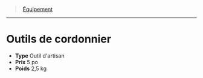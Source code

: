 ﻿---
!EquipmentItem
Type: Outil d'artisan
Price: 5 po
Weight: 2,5 kg
Id: equipment_hd.md#outils-de-cordonnier
ParentLink: equipment_hd.md#Équipement
Name: Outils de cordonnier
ParentName: Équipement
NameLevel: 1
Attributes:
  Name: Outils de cordonnier
  Markdown: >+
    # <!--Name-->Outils de cordonnier<!--/Name-->


    - **Type** <!--Type-->Outil d'artisan<!--/Type-->

    - **Prix** <!--Price-->5 po<!--/Price-->

    - **Poids** <!--Weight-->2,5 kg<!--/Weight-->

  Type: Outil d'artisan
  Price: 5 po
  Weight: 2,5 kg
AttributesDictionary: >+
  Name: Outils de cordonnier

  Markdown: >+

    # <!--Name-->Outils de cordonnier<!--/Name-->





    - **Type** <!--Type-->Outil d'artisan<!--/Type-->



    - **Prix** <!--Price-->5 po<!--/Price-->



    - **Poids** <!--Weight-->2,5 kg<!--/Weight-->



  Type: Outil d'artisan

  Price: 5 po

  Weight: 2,5 kg

---
> [Équipement](hd_equipment.md)

---

# Outils de cordonnier

- **Type** Outil d'artisan
- **Prix** 5 po
- **Poids** 2,5 kg

